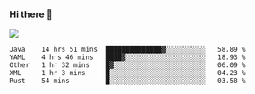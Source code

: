 ### Hi there 👋
![](https://github-readme-stats.vercel.app/api?username=tuichenchuxin)
<!--START_SECTION:waka-->
```text
Java    14 hrs 51 mins  ██████████████▓░░░░░░░░░░   58.89 % 
YAML    4 hrs 46 mins   ████▓░░░░░░░░░░░░░░░░░░░░   18.93 % 
Other   1 hr 32 mins    █▓░░░░░░░░░░░░░░░░░░░░░░░   06.09 % 
XML     1 hr 3 mins     █░░░░░░░░░░░░░░░░░░░░░░░░   04.23 % 
Rust    54 mins         █░░░░░░░░░░░░░░░░░░░░░░░░   03.58 % 
```
<!--END_SECTION:waka-->
